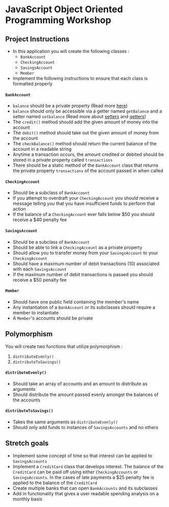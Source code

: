 # JavaScript Object Oriented Programming Workshop

## Project Instructions

* In this application you will create the following classes :
  * `BankAccount`
  * `CheckingAccount`
  * `SavingsAccount`
  * `Member`
* Implement the following instructions to ensure that each class is formatted properly

#### `BankAccount`
* `balance` should be a private property (Read more [here](https://developer.mozilla.org/en-US/docs/Web/JavaScript/Reference/Classes/Private_class_fields))
* `balance` should only be accessible via a getter named `getBalance` and a setter named `setbalance` (Read more about [setters](https://developer.mozilla.org/en-US/docs/Web/JavaScript/Reference/Functions/set) and [getters](https://developer.mozilla.org/en-US/docs/Web/JavaScript/Reference/Functions/get))
* The `credit()` method should add the given amount of money into the account
* The `debit()` method should take out the given amount of money from the account
* The `checkBalance()` method should return the current balance of the account in a readable string
* Anytime a transaction occurs, the amount credited or debited should be stored in a private property called `transactions`
* There should be a static method of the `BankAccount` class that returns the private property `transactions` of the account passed in when called

#### `CheckingAccount`
* Should be a subclass of `BankAccount`
* If you attempt to overdraft your `CheckingAccount` you should receive a message telling you that you have insufficient funds to perform that action
* If the balance of a `CheckingAccount` ever falls below $50 you should receive a $40 penalty fee

#### `SavingsAccount`
* Should be a subclass of `BankAccount`
* Should be able to link a `CheckingAccount` as a private property
* Should allow you to transfer money from your `SavingsAccount` to your `CheckingAccount`
* Should have a maximum number of debit transactions (10) associated with each `SavingsAccount`
* If the maximum number of debit transactions is passed you should receive a $50 penalty fee

#### `Member`
* Should have one public field containing the member's name
* Any instantiation of a `BankAccount` or its subclasses should require a member to instantiate
* A `Member`'s accounts should be private

## Polymorphism

You will create two functions that utilize polymorphism :
1. `distributeEvenly()`
1. `distributeToSavings()`

#### `distributeEvenly()`
* Should take an array of accounts and an amount to distribute as arguments
* Should distribute the amount passed evenly amongst the balances of the accounts
#### `distributeToSavings()`
* Takes the same arguments as `distributeEvenly()`
* Should only add funds to instances of `SavingsAccounts` and no others

## Stretch goals
* Implement some concept of time so that interest can be applied to `SavingsAccounts`
* Implement a `CreditCard` class that develops interest. The balance of the `CreditCard` can be paid off using either `CheckingAccounts` or `SavingsAccounts`. In the cases of late payments a $25 penalty fee is applied to the balance of the `CreditCard`
* Create multiple banks that can open `BankAccounts` and its subclasses
* Add in functionality that gives a user readable spending analysis on a monthly basis